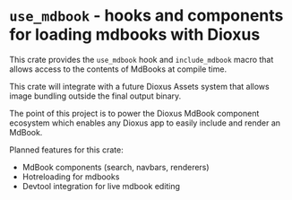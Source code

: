 # `use_mdbook` - hooks and components for loading mdbooks with Dioxus

This crate provides the `use_mdbook` hook and `include_mdbook` macro that allows access to the contents of MdBooks at compile time.

This crate will integrate with a future Dioxus Assets system that allows image bundling outside the final output binary.

The point of this project is to power the Dioxus MdBook component ecosystem which enables any Dioxus app to easily include and render an MdBook.

Planned features for this crate:
- MdBook components (search, navbars, renderers)
- Hotreloading for mdbooks
- Devtool integration for live mdbook editing

<!--
This crate provides the `use_mdbook()` macro hook that provides *live editing* of mdbooks from within a running Dioxus app.

To get started, you'll want to configure a global static mdbook using the `include_mdbook!` hook. In "dev" mode - with dioxus hotreload enabled - this will sync the rendered output with the filesystem. Whenever the mdbook is edited locally, your running app will be updated *without recompiles.*

This integrates with your app router, enabling static-site and sitemap generation using the mdbook manifest data.

```rust
#[derive(Routable)]
enum Routes {
    Home,

    // This will inject the "Mdbook" object as a context when rendering the "Docs" component
    #[dioxus_mdbook::from_fs("/docs")]
    Docs {
        version: String,
    },


    #[dioxus_blog::from_fs("/blog")]
    BlogPost {

    }
}

fn app(cx: Scope) -> Element {
    render! {
        Router {
            Nav {
                MdbookSearch {}
            }
            Outlet::<Routes> {}
            Footer {}
        }
    }
}

```


This macro builds on top of Dioxus-assets -->
